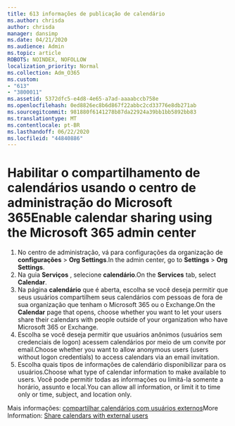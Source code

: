 ```yaml
---
title: 613 informações de publicação de calendário
ms.author: chrisda
author: chrisda
manager: dansimp
ms.date: 04/21/2020
ms.audience: Admin
ms.topic: article
ROBOTS: NOINDEX, NOFOLLOW
localization_priority: Normal
ms.collection: Adm_O365
ms.custom:
- "613"
- "3800011"
ms.assetid: 5372dfc5-e4d8-4e65-a7ad-aaaabccb758e
ms.openlocfilehash: 0ed8826ec8b6d867f22abbc2cd33776e8db271ab
ms.sourcegitcommit: 981880f6141278b87da22924a39bb1bb5892bb83
ms.translationtype: MT
ms.contentlocale: pt-BR
ms.lasthandoff: 06/22/2020
ms.locfileid: "44840886"
---
```

# <a name="enable-calendar-sharing-using-the-microsoft-365-admin-center"></a><span data-ttu-id="9bbcf-102">Habilitar o compartilhamento de calendários usando o centro de administração do Microsoft 365</span><span class="sxs-lookup"><span data-stu-id="9bbcf-102">Enable calendar sharing using the Microsoft 365 admin center</span></span>

1. <span data-ttu-id="9bbcf-103">No centro de administração, vá para configurações da organização de **configurações**   >   **Org Settings**.</span><span class="sxs-lookup"><span data-stu-id="9bbcf-103">In the admin center, go to  **Settings**  >  **Org Settings**.</span></span>
2. <span data-ttu-id="9bbcf-104">Na guia **Serviços** , selecione **calendário**.</span><span class="sxs-lookup"><span data-stu-id="9bbcf-104">On the  **Services**  tab, select  **Calendar**.</span></span>
3. <span data-ttu-id="9bbcf-105">Na página **calendário** que é aberta, escolha se você deseja permitir que seus usuários compartilhem seus calendários com pessoas de fora de sua organização que tenham o Microsoft 365 ou o Exchange.</span><span class="sxs-lookup"><span data-stu-id="9bbcf-105">On the  **Calendar**  page that opens, choose whether you want to let your users share their calendars with people outside of your organization who have Microsoft 365 or Exchange.</span></span>
4. <span data-ttu-id="9bbcf-106">Escolha se você deseja permitir que usuários anônimos (usuários sem credenciais de logon) acessem calendários por meio de um convite por email.</span><span class="sxs-lookup"><span data-stu-id="9bbcf-106">Choose whether you want to allow anonymous users (users without logon credentials) to access calendars via an email invitation.</span></span>
5. <span data-ttu-id="9bbcf-107">Escolha quais tipos de informações de calendário disponibilizar para os usuários.</span><span class="sxs-lookup"><span data-stu-id="9bbcf-107">Choose what type of calendar information to make available to users.</span></span> <span data-ttu-id="9bbcf-108">Você pode permitir todas as informações ou limitá-la somente a horário, assunto e local.</span><span class="sxs-lookup"><span data-stu-id="9bbcf-108">You can allow all information, or limit it to time only or time, subject, and location only.</span></span>

<span data-ttu-id="9bbcf-109">Mais informações: [compartilhar calendários com usuários externos](https://docs.microsoft.com/microsoft-365/admin/manage/share-calendars-with-external-users)</span><span class="sxs-lookup"><span data-stu-id="9bbcf-109">More Information: [Share calendars with external users](https://docs.microsoft.com/microsoft-365/admin/manage/share-calendars-with-external-users)</span></span>
